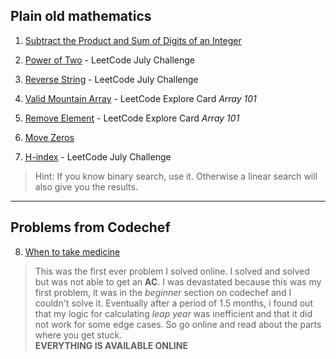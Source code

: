 ## Plain old mathematics

1. [Subtract the Product and Sum of Digits of an Integer](https://leetcode.com/problems/subtract-the-product-and-sum-of-digits-of-an-integer/)

2. [Power of Two](https://leetcode.com/problems/power-of-two/) - LeetCode July Challenge

3. [Reverse String](https://leetcode.com/problems/reverse-string/) - LeetCode July Challenge

4. [Valid Mountain Array](https://leetcode.com/problems/valid-mountain-array/) - LeetCode Explore Card *Array 101*

5. [Remove Element](https://leetcode.com/problems/remove-element/) - LeetCode Explore Card *Array 101*

6. [Move Zeros](https://leetcode.com/problems/move-zeroes/)

7. [H-index](https://leetcode.com/problems/h-index-ii/) - LeetCode July Challenge
> Hint:
> If you know binary search, use it.
> Otherwise a linear search will also give you the results.

----------------------------------------------------------------

## Problems from Codechef

8. [When to take medicine](https://www.codechef.com/problems/MEDIC)

> This was the first ever problem I solved online. I solved and solved but was not able to get an **AC**.
> I was devastated because this was my first problem, it was in the *beginner* section on codechef and I couldn't solve it.
> Eventually after a period of 1.5 months, i found out that my logic for calculating *leap year* was inefficient and that it did not work for some edge cases.
> So go online and read about the parts where you get stuck.  
> **EVERYTHING IS AVAILABLE ONLINE**